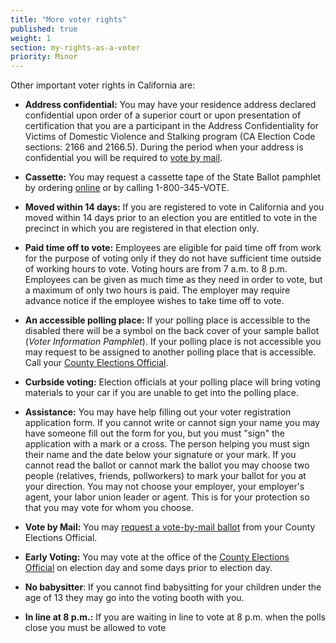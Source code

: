 ```yaml
---
title: "More voter rights"
published: true
weight: 1
section: my-rights-as-a-voter
priority: Minor
---
```

<p>Other important voter rights in California are:</p>
<ul>
<li><strong>Address confidential:</strong> You may have your residence address declared confidential upon order of a superior court or upon presentation of certification that you are a participant in the Address Confidentiality for Victims of Domestic Violence and Stalking program (CA Election Code sections: 2166 and 2166.5). During the period when your address is confidential you will be required to&nbsp;<a href="https://cavotes.org/vote/mail.html">vote by mail</a>.</li>
</ul>
<ul>
<li><strong>Cassette:</strong> You may request a cassette tape of the State Ballot pamphlet by ordering&nbsp;<a class="ext" href="http://www.ss.ca.gov/elections/elections_audio.htm" target="_blank">online</a>&nbsp;or by calling 1-800-345-VOTE.</li>
</ul>
<ul>
<li><strong>Moved within 14 days:</strong> If you are registered to vote in California and you moved within 14 days prior to an election you are entitled to vote in the precinct in which you are registered in that election only.</li>
</ul>
<ul>
<li><strong>Paid time off to vote:</strong> Employees are eligible for paid time off from work for the purpose of voting only if they do not have sufficient time outside of working hours to vote. Voting hours are from 7 a.m. to 8 p.m. Employees can be given as much time as they need in order to vote, but a maximum of only two hours is paid. The employer may require advance notice if the employee wishes to take time off to vote.</li>
</ul>
<ul>
<li><strong>An accessible polling place:</strong> If your polling place is accessible to the disabled there will be a symbol on the back cover of your sample ballot (<em>Voter Information Pamphlet</em>). If your polling place is not accessible you may request to be assigned to another polling place that is accessible. Call your&nbsp;<a class="ext" href="http://www.ss.ca.gov/elections/elections_d.htm" target="_blank">County Elections Official</a>.</li>
</ul>
<ul>
<li><strong>Curbside voting:</strong> Election officials at your polling place will bring voting materials to your car if you are unable to get into the polling place.</li>
</ul>
<ul>
<li><strong>Assistance:</strong> You may have help filling out your voter registration application form. If you cannot write or cannot sign your name you may have someone fill out the form for you, but you must "sign" the application with a mark or a cross. The person helping you must sign their name and the date below your signature or your mark. If you cannot read the ballot or cannot mark the ballot you may choose two people (relatives, friends, pollworkers) to mark your ballot for you at your direction. You may not choose your employer, your employer's agent, your labor union leader or agent. This is for your protection so that you may vote for whom you choose.</li>
</ul>
<ul>
<li><strong>Vote by Mail:</strong> You may&nbsp;<a href="https://cavotes.org/vote/mail.html">request a vote-by-mail ballot</a>&nbsp;from your County Elections Official.</li>
</ul>
<ul>
<li><strong>Early Voting:</strong> You may vote at the office of the&nbsp;<a class="ext" href="http://www.ss.ca.gov/elections/elections_d.htm" target="_blank">County Elections Official</a>&nbsp;on election day and some days prior to election day.</li>
</ul>
<ul>
<li><strong>No babysitter</strong>: If you cannot find babysitting for your children under the age of 13 they may go into the voting booth with you.</li>
</ul>
<ul>
<li><strong>In line at 8 p.m.:</strong> If you are waiting in line to vote at 8 p.m. when the polls close you must be allowed to vote</li>
</ul>
